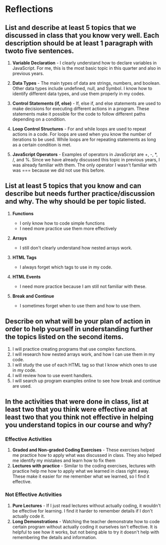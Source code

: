 # Reflections

## List and describe at least 5 topics that we discussed in class that you know very well. Each description should be at least 1 paragraph with twoto five sentences.
1. **Variable Declaration** - I clearly understand how to declare variables in JavaScript. For me, this is the most basic topic in this quarter and also in previous years.

2. **Data Types** - The main types of data are strings, numbers, and boolean. Other data types include undefined, null, and Symbol. I know how to identify different data types, and use them properly in my codes.

3. **Control Statements (if, else)** - If, else if, and else statements are used to make decisions for executing different actions in a program. These statements make it possible for the code to follow different paths depending on a condition.

4. **Loop Control Structures** - For and while loops are used to repeat actions in a code. For loops are used when you know the number of iterations to be used. While loops are for repeating statements as long as a certain condition is met.

5. **JavaScript Operators** - Examples of operators in JavaScript are  +, -, *, /, and %. Since we have already discussed this topic in previous years, I was already familiar with them. The only operator I wasn't familiar with was === because we did not use this before. 

## List at least 5 topics that you know and can describe but needs further practice/discussion and why.  The why should be per topic listed.  
1. **Functions**
    * I only know how to code simple functions
    * I need more practice use them more effectively

2. **Arrays**
    * I still don't clearly understand how nested arrays work.

3. **HTML Tags**
    * I always forget which tags to use in my code.

4. **HTML Events**
    * I need more practice because I am still not familiar with these.

5. **Break and Continue**
    * I sometimes forget when to use them and how to use them.

## Describe on what will be your plan of action in order to help yourself in understanding further the topics listed on the second items.
1. I will practice creating programs that use complex functions.
2. I will research how nested arrays work, and how I can use them in my code.
3. I will study the use of each HTML tag so that I know which ones to use in my code.
4. I will review how to use event handlers.
5. I will search up program examples online to see how break and continue are used.

## In the activities that were done in class, list at least two that you think were effective and at least two that you think not effective in helping you understand topics in our course and why?

### Effective Activities
1. **Graded and Non-graded Coding Exercises** - These exercises helped me practice how to apply what was discussed in class. They also helped me identify my mistakes and learn how to fix them
2. **Lectures with practice** - Similar to the coding exercises, lectures with practice help me how to apply what we learned in class right away. These make it easier for me remember what we learned, so I find it effective.

### Not Effective Activities
1. **Pure Lectures** - If I just read lectures without actually coding, it wouldn't be effective for learning. I find it harder to remember details if I don't actually code it.
2. **Long Demonstrations** - Watching the teacher demonstrate how to code certain program without actually coding it ourselves isn't effective. It is helpful to see how it works, but not being able to try it doesn't help with remembering the details and information.